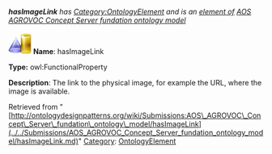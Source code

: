 ___hasImageLink__ has [Category:OntologyElement](../../Category/OntologyElement.md "Category:OntologyElement") and is an [element of](../../Property/ElementOf.md "Property:ElementOf") [AOS AGROVOC Concept Server fundation ontology model](../../Submissions/AOS_AGROVOC_Concept_Server_fundation_ontology_model.md "Submissions:AOS AGROVOC Concept Server fundation ontology model")_


  




[![ObjectProperty](../../images/thumb/c/c3/ObjectProperty.gif/45px-ObjectProperty.gif)](../../Image/ObjectProperty.gif.md "ObjectProperty")
__Name__: hasImageLink 


__Type:__ owl:FunctionalProperty 


__Description__: The link to the physical image, for example the URL, where the image is available. 





Retrieved from "[http://ontologydesignpatterns.org/wiki/Submissions:AOS\_AGROVOC\_Concept\_Server\_fundation\_ontology\_model/hasImageLink](../../Submissions/AOS_AGROVOC_Concept_Server_fundation_ontology_model/hasImageLink.md)"
 [Category](http://ontologydesignpatterns.org/wiki/Special:Categories "Special:Categories"): [OntologyElement](../../Category/OntologyElement.md "Category:OntologyElement")